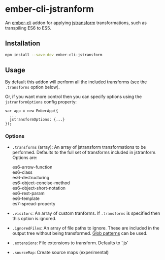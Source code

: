 # ember-cli-jstranform

An [ember-cli](https://github.com/stefanpenner/ember-cli) addon for applying [jstransform](https://github.com/facebook/jstransform) transformations, such as transpiling ES6 to ES5.

## Installation

```bash
npm install --save-dev ember-cli-jstransform
```

## Usage

By default this addon will perform all the included transforms (see the `.transforms` option below).

Or, if you want more control then you can specify options using the `jstranformOptions` config property:

```
var app = new EmberApp({
  ...
  jstransformOptions: {...}
});
```

### Options

* `.transforms` (array): An array of jstransform transformations
  to be performed. Defaults to the full set of transforms included in jstranform.
  Options are:

  es6-arrow-function  
  es6-class  
  es6-destructuring  
  es6-object-concise-method  
  es6-object-short-notation  
  es6-rest-param  
  es6-template  
  es7-spread-property  
* `.visitors`: An array of custom tranforms. If `.transforms` is specified 
  then this option is ignored.
* `.ignoredFiles`: An array of file paths to ignore. These are included
  in the output tree without being transformed. [Glob patterns](https://github.com/isaacs/minimatch) 
  can be used.
* `.extensions`: File extensions to transform. Defaults to '.js'
* `.sourceMap`: Create source maps (experimental)
